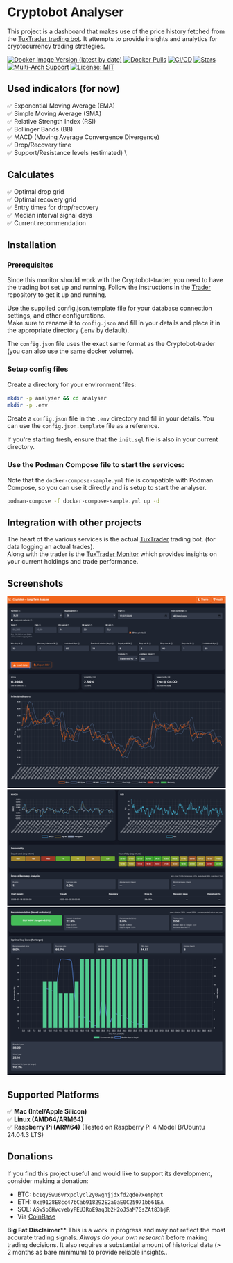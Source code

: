 # Cryptobot Analyser

This project is a dashboard that makes use of the price history fetched from the [TuxTrader trading bot](https://github.com/royen99/cryptobot-trader). It attempts to provide insights and analytics for cryptocurrency trading strategies.

[![Docker Image Version (latest by date)](https://img.shields.io/docker/v/royen99/cryptobot-analyze?logo=docker)](https://hub.docker.com/r/royen99/cryptobot-analyze)
[![Docker Pulls](https://img.shields.io/docker/pulls/royen99/cryptobot-analyze?logo=docker)](https://hub.docker.com/r/royen99/cryptobot-analyze)
[![CI/CD](https://github.com/royen99/cryptobot-analyze/actions/workflows/docker-publish.yml/badge.svg)](https://github.com/royen99/cryptobot-analyze/actions/workflows/docker-publish.yml)
[![Stars](https://img.shields.io/github/stars/royen99/cryptobot-analyze?logo=github)](https://github.com/royen99/cryptobot-analyze)
[![Multi-Arch Support](https://img.shields.io/badge/arch-linux%2Famd64%20%7C%20linux%2Farm64-blue?logo=docker)](https://hub.docker.com/r/royen99/cryptobot-analyze/tags)
[![License: MIT](https://img.shields.io/badge/License-MIT-yellow.svg)](https://opensource.org/licenses/MIT)

## Used indicators (for now)
✅ Exponential Moving Average (EMA) \
✅ Simple Moving Average (SMA) \
✅ Relative Strength Index (RSI) \
✅ Bollinger Bands (BB) \
✅ MACD (Moving Average Convergence Divergence) \
✅ Drop/Recovery time \
✅ Support/Resistance levels (estimated) \

## Calculates
✅ Optimal drop grid \
✅ Optimal recovery grid \
✅ Entry times for drop/recovery \
✅ Median interval signal days \
✅ Current recommendation

## Installation

### Prerequisites
Since this monitor should work with the Cryptobot-trader, you need to have the trading bot set up and running. Follow the instructions in the [Trader](https://github.com/royen99/cryptobot-trader) repository to get it up and running.

Use the supplied config.json.template file for your database connection settings, and other configurations. \
Make sure to rename it to `config.json` and fill in your details and place it in the appropriate directory (.env by default). 

The `config.json` file uses the exact same format as the Cryptobot-trader (you can also use the same docker volume).

### Setup config files
Create a directory for your environment files:
   ```bash
   mkdir -p analyser && cd analyser
   mkdir -p .env
   ```
Create a `config.json` file in the `.env` directory and fill in your details. You can use the `config.json.template` file as a reference.

If you're starting fresh, ensure that the `init.sql` file is also in your current directory.

### Use the Podman Compose file to start the services:
Note that the `docker-compose-sample.yml` file is compatible with Podman Compose, so you can use it directly and is setup to start the analyser.

   ```bash
   podman-compose -f docker-compose-sample.yml up -d
   ```

## Integration with other projects

The heart of the various services is the actual [TuxTrader](https://github.com/royen99/cryptobot-trader) trading bot. (for data logging an actual trades). \
Along with the trader is the [TuxTrader Monitor](https://github.com/royen99/cryptobot-monitor) which provides insights on your current holdings and trade performance.

## Screenshots

![Main view](images/main.png)
![Indicator view](images/indicator.png)
![Recommendation view](images/recommendation.png)


## Supported Platforms  

✅ **Mac (Intel/Apple Silicon)**  
✅ **Linux (AMD64/ARM64)**  
✅ **Raspberry Pi (ARM64)**  (Tested on Raspberry Pi 4 Model B/Ubuntu 24.04.3 LTS)

## Donations
If you find this project useful and would like to support its development, consider making a donation:

- BTC: `bc1qy5wu6vrxpclycl2y0wgnjjdxfd2qde7xemphgt`
- ETH: `0xe9128E8cc47bCab918292E2a0aE0C25971bb61EA`
- SOL: `ASwSbGHvcvebyPEUJRoE9aq3b2H2oJSaM7GsZAt83bjR`
- Via [CoinBase](https://commerce.coinbase.com/checkout/00370bad-7220-4115-b15f-cda931756c6a)

**Big Fat Disclaimer**** This is a work in progress and may not reflect the most accurate trading signals. _Always do your own research_ before making trading decisions. It also requires a substantial amount of historical data (> 2 months as bare minimum) to provide reliable insights..
